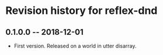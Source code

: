 # Revision history for reflex-dnd

## 0.1.0.0  -- 2018-12-01

* First version. Released on a world in utter disarray.
